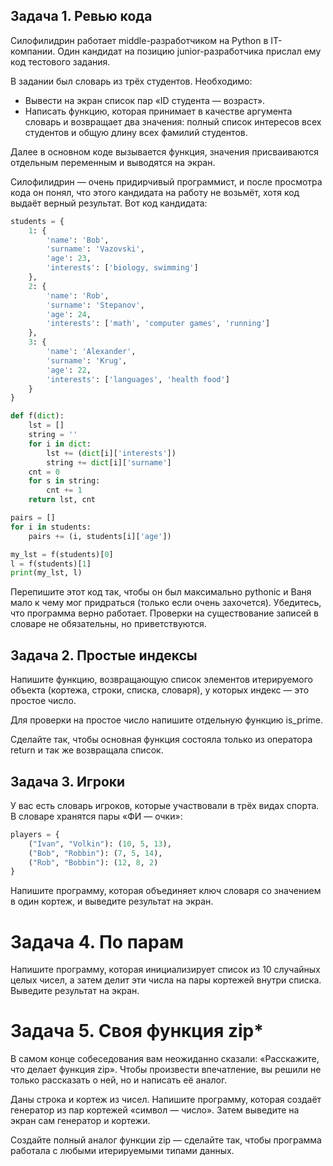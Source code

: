 ## Задача 1. Ревью кода
Силофилидрин работает middle-разработчиком на Python в IT-компании. Один кандидат на позицию junior-разработчика прислал ему код тестового задания.

В задании был словарь из трёх студентов. Необходимо:

- Вывести на экран список пар «ID студента — возраст».
- Написать функцию, которая принимает в качестве аргумента словарь и возвращает два значения: полный список интересов всех студентов и общую длину всех фамилий студентов.

Далее в основном коде вызывается функция, значения присваиваются отдельным переменным и выводятся на экран.

Силофилидрин — очень придирчивый программист, и после просмотра кода он понял, что этого кандидата на работу не возьмёт, хотя код выдаёт верный результат. Вот код кандидата:

```python
students = {
    1: {
        'name': 'Bob',
        'surname': 'Vazovski',
        'age': 23,
        'interests': ['biology, swimming']
    },
    2: {
        'name': 'Rob',
        'surname': 'Stepanov',
        'age': 24,
        'interests': ['math', 'computer games', 'running']
    },
    3: {
        'name': 'Alexander',
        'surname': 'Krug',
        'age': 22,
        'interests': ['languages', 'health food']
    }
}

def f(dict):
    lst = []
    string = ''
    for i in dict:
        lst += (dict[i]['interests'])
        string += dict[i]['surname']
    cnt = 0
    for s in string:
        cnt += 1
    return lst, cnt

pairs = []
for i in students:
    pairs += (i, students[i]['age'])

my_lst = f(students)[0]
l = f(students)[1]
print(my_lst, l)
```

Перепишите этот код так, чтобы он был максимально pythonic и Ваня мало к чему мог придраться (только если очень захочется). Убедитесь, что программа верно работает. Проверки на существование записей в словаре не обязательны, но приветствуются.

## Задача 2. Простые индексы
Напишите функцию, возвращающую список элементов итерируемого объекта (кортежа, строки, списка, словаря), у которых индекс — это простое число. 

Для проверки на простое число напишите отдельную функцию is_prime.

Сделайте так, чтобы основная функция состояла только из оператора return и так же возвращала список.

## Задача 3. Игроки
У вас есть словарь игроков, которые участвовали в трёх видах спорта. В словаре хранятся пары «ФИ — очки»:

```python
players = {
    ("Ivan", "Volkin"): (10, 5, 13),
    ("Bob", "Robbin"): (7, 5, 14),
    ("Rob", "Bobbin"): (12, 8, 2)
}
```

Напишите программу, которая объединяет ключ словаря со значением в один кортеж, и выведите результат на экран.

# Задача 4. По парам
Напишите программу, которая инициализирует список из 10 случайных целых чисел, а затем делит эти числа на пары кортежей внутри списка. Выведите результат на экран.

# Задача 5. Своя функция zip*
В самом конце собеседования вам неожиданно сказали: «Расскажите, что делает функция zip». Чтобы произвести впечатление, вы решили не только рассказать о ней, но и написать её аналог.

Даны строка и кортеж из чисел. Напишите программу, которая создаёт генератор из пар кортежей «символ — число». Затем выведите на экран сам генератор и кортежи.

Создайте полный аналог функции zip — сделайте так, чтобы программа работала с любыми итерируемыми типами данных.
